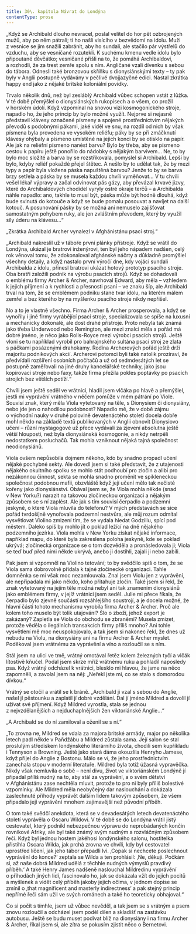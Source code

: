 ```yaml
---
title: 30\. kapitola Návrat do Londýna
contentType: prose
---
```


„Když se Archibald dlouho nevracel, poslal velitel do hor pět ozbrojených mužů, aby po něm pátrali; ti ho našli visícího v bezvědomí na idolu. Muži z vesnice se jim snažili zabránit, aby ho sundali, ale stačilo pár výstřelů do vzduchu, aby se vesničané rozutekli. K suchému kmenu vedle idolu bylo připoutané děvčátko; vesničané přišli na to, že pomáhá Archibaldovi, a rozhodli, že za trest zemře spolu s ním. Angličané vzali dívenku s sebou do tábora. Odnesli také bronzovou skříňku s dionysiánskými texty – ty pak byly v Anglii postupně vydávány v pečlivé dvojjazyčné edici. Nastal zkrátka happy end jako z nějaké britské koloniální povídky.

Trvalo několik dnů, než byl zesláblý Archibald vůbec schopen vstát z lůžka. V té době přemýšlel o dionysiánských rukopisech a o všem, co prožil v horském údolí. Když vzpomínal na snovou vizi kosmogonického stroje, napadlo ho, že jeho princip by bylo možné využít. Nejprve si nejasně představil klávesy označené písmeny a spojené prostřednictvím nějakých převodů s podobnými pákami, jaké viděl ve snu, na rozdíl od nich by však písmena byla provedena ve vysokém reliéfu; páky by se při zmáčknutí klávesy ohýbaly a písmeno umístěné na jejich konci by se otisklo na papír. Ale jak na reliéfní písmeno nanést barvu? Bylo by třeba, aby se písmeno cestou k papíru ještě ponořilo do nádobky s nějakým barvivem… Ne, to by bylo moc složité a barva by se rozstřikovala, pomyslel si Archibald. Lepší by bylo, kdyby reliéf pokaždé přejel štětec. A nešlo by to udělat tak, že by mezi typy a papír byla vložena páska napuštěná barvou? Jenže to by se barva brzy setřela a páska by se musela každou chvíli vyměňovat… V tu chvíli vešel lékař výpravy a začal odvinovat pás gázy, aby převázal krvavé jizvy, které do Archibaldových chodidel vyryly ostré okraje terčů – a Archibalda náhle napadlo: ano, takhle to musí být, páska může být hodně dlouhá, když bude svinutá do kotouče a když se bude pomalu posouvat a navíjet na další kotouč. A posunování pásky by se možná ani nemuselo zajišťovat samostatným pohybem ruky, ale jen zvláštním převodem, který by využil síly úderu na klávesu…“

„Zkrátka Archibald Archer vynalezl v Afghánistánu psací stroj.“

„Archibald nakreslil už v táboře první plánky přístroje. Když se vrátil do Londýna, ukázal je bratrovi inženýrovi, ten byl jeho nápadem nadšen, celý rok věnoval tomu, že zdokonaloval afghánské náčrty a důkladně promýšlel všechny detaily, a když nastalo první výročí dne, kdy vojáci sundali Archibalda z idolu, přinesl bratrovi ukázat hotový prototyp psacího stroje. Oba bratři založili podnik na výrobu psacích strojů. Když se dohadovali o emblému firmy Archer & Archer, navrhoval Edward, aby měla – vzhledem k jejich příjmení a k rychlosti a přesnosti psaní – ve znaku šíp, ale Archibald trval na tom, že se emblémem podniku stane tvar idolu, na kterém málem zemřel a bez kterého by na myšlenku psacího stroje nikdy nepřišel.

No a to je vlastně všechno. Firma Archer & Archer prosperovala, a když se vynořily i jiné firmy vyrábějící psací stroje, specializovala se spíše na luxusní a mechanicky dokonalé, ale dost drahé přístroje. Proto nebyla tak známá jako třeba Underwood nebo Remington, ale mezi znalci měla a pořád má dobré jméno, je něco jako Rolls-Royce mezi výrobci psacích strojů. Ještě vloni se tu například vyrobil pro bahrajnského sultána psací stroj ze zlata s páčkami posázenými drahokamy. Rodina Archerových pořád ještě drží majoritu podnikových akcií. Archerovi potomci byli také natolik prozíraví, že předvídali rozšíření osobních počítačů a už od sedmdesátých let se postupně zaměřovali na jiné druhy kancelářské techniky, jako jsou kopírovací stroje nebo faxy, takže firma přežila pokles poptávky po psacích strojích bez větších potíží.“

Chvíli jsem ještě seděl ve vrátnici, hladil jsem vlčáka po hlavě a přemýšlel, jestli mi vyprávění vrátného v něčem pomůže v mém pátrání po Viole. Souvisí znak, který měla Viola vytetovaný na těle, s Dionysiem či dionysiány, nebo jde jen o nahodilou podobnost? Napadlo mě, že v době zájmu o východní nauky v druhé polovině devatenáctého století docela dobře mohl někdo na základě textů publikovaných v Anglii obnovit Dionysiovo učení – různí mystagogové už přece vydávali za zjevení absolutna ještě větší hlouposti, než byla dionysiánská kosmogonie, a nikdy netrpěli nedostatkem posluchačů. Tak mohla vzniknout nějaká tajná společnost neodionysiánů.

Viola ovšem nepůsobila dojmem někoho, kdo by snadno propadl učení nějaké pochybné sekty. Ale dovedl jsem si také představit, že z utajenosti nějakého okultního spolku se mohlo stát podhoubí pro zločin a alibi pro nezákonnou činnost, sekta se mohla snadno proměnit ve spikleneckou společnost podobnou mafii, obzvláště když její učení mělo tak nečisté kořeny jako dionysiánství. Obával jsem se, že Viola mohla někde (snad v New Yorku?) narazit na takovou zločineckou organizaci a nějakým způsobem se s ní zaplést. Ale jak s tím souvisí čerpadlo a podzemní jeskyně, o které Viola mluvila do telefonu? V mých představách se sice pořád tvrdošíjně vynořovala podzemní nestvůra, ale můj rozum odmítal vysvětlovat Violino zmizení tím, že se vydala hledat Godzillu, spící pod městem. Daleko spíš by mohlo jít o poklad ležící na dně nějakého podzemního jezírka. Viola mohla v New Yorku získat nějaké informace, například mapu, do které byla zakreslena poloha jeskyně, kde se poklad ukrývá; zločinecká organizace se o tom dozvěděla a pronásledovala ji; Viola se teď buď před nimi někde ukrývá, anebo ji dostihli, zajali ji nebo zabili.

Pak jsem si vzpomněl na Violino tetování; to by svědčilo spíš o tom, že se Viola sama dobrovolně přidala k tajné zločinecké organizaci. Tahle domněnka se mi však moc nezamlouvala. Znal jsem Violu jen z vyprávění, ale nepřipadala mi jako někdo, koho přitahuje zločin. Také jsem si řekl, že znak vytetovaný na jejím těle možná nebyl ani tak znamením dionysiánů jako emblémem firmy, v jejíž vrátnici jsem seděl. Julie mi přece říkala, že čerpadlo bylo zjevně součástí rozsáhlejšího soustrojí, a je docela možné, že hlavní části tohoto mechanismu vyrobila firma Archer & Archer. Proč ale kolem toho muselo být tolik utajování? Šlo o zboží, jehož export je zakázaný? Zapletla se Viola do obchodu se zbraněmi? Musela zmizet, protože věděla o ilegálních transakcích firmy příliš mnoho? Ani tohle vysvětlení mě moc neuspokojovalo, a tak jsem si nakonec řekl, že dnes už nebudu na Violu, na dionysiány ani na firmu Archer & Archer myslet. Poděkoval jsem vrátnému za vyprávění a víno a rozloučil se s ním.

Stál jsem na ulici ve tmě, vrátný omotával řetěz kolem železných tyčí a vlčák lítostivě kňučel. Podal jsem skrze mříž vrátnému ruku a pohladil naposledy psa. Když vrátný odcházel k vrátnici, blesklo mi hlavou, že jsme na něco zapomněli, a zavolal jsem na něj: „Neřekl jste mi, co se stalo s domorodou dívkou.“

Vrátný se otočil a vrátil se k bráně. „Archibald ji vzal s sebou do Anglie, našel jí pěstounku a zaplatil jí dobré vzdělání. Dal jí jméno Mildred a dovolil jí užívat své příjmení. Když Mildred vyrostla, stala se jednou z nejvzdělanějších a nejduchaplnějších žen viktoriánské Anglie…“

„A Archibald se do ní zamiloval a oženil se s ní.“

„To zrovna ne, Mildred se vdala za majora britské armády, major po několika letech padl někde v Paňdžábu a Mildred zůstala sama. Její salon se stal proslulým střediskem londýnského literárního života, chodili sem kupříkladu i Tennyson a Browning. Ještě jako stará dáma okouzlila Henryho Jamese, když přijel do Anglie z Bostonu. Málo se ví, že jeho prostřednictvím zanechala stopu v moderní literatuře. Mildred byla totiž úžasná vypravěčka. Nikdy však nemluvila o sobě – není divu, život ve viktoriánském Londýně jí připadal příliš nudný na to, aby stál za vyprávění, a o svém dětství v Afghánistánu zase nechtěla mluvit, protože to pro ni byly příliš bolestivé vzpomínky. Ale Mildred měla neobyčejný dar naslouchání a dokázala zaslechnuté příhody vyprávět dalším lidem takovým způsobem, že všem připadalo její vyprávění mnohem zajímavější než původní příběh.

O tom také svědčí anekdota, která se v devadesátých letech devatenáctého století vyprávěla o Oscaru Wildovi. V té době se do Londýna vrátil jistý cestovatel, který podnikl nebezpečnou výpravu do neprobádaných končin rovníkové Afriky, ale byl také známý svým nudným a rozvláčným způsobem řeči. Když byl jednou hostem jakéhosi londýnského salonu, hostitelka přistihla Oscara Wilda, jak prchá zrovna ve chvíli, kdy byl cestovatel uprostřed líčení, jak jeho tábor přepadli lvi. ‚Copak si nechcete poslechnout vyprávění do konce?‘ zeptala se Wilda a ten prohlásil: ‚Ne, děkuji. Počkám si, až naše dobrá Mildred udělá z těchhle nudných výmyslů pravdivý příběh.‘ A také Henry James nadšeně naslouchal Mildredinu vyprávění o příhodách jiných lidí, fascinovalo ho, jak se dokázala vžít do jejich pocitů a myšlenek a vidět celý příběh jakoby jejich očima, v jednom dopise se zmínil o ‚that magnificent and masterly indirectness‘ a pak stejný princip nepřímé řeči sám užil ve svých románech a také ho teoreticky obhajoval.“

Co si počít s tímhle, jsem už vůbec nevěděl, a tak jsem se s vrátným a psem znovu rozloučil a odcházel jsem podél dílen a skladišť na zastávku autobusu. Ještě se budu muset podívat blíž na dionysiány i na firmu Archer & Archer, říkal jsem si, ale zítra se pokusím zjistit něco o Bernetovi.
